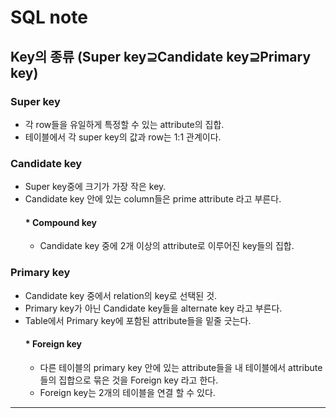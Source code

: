 # SQL note

## Key의 종류 (Super key⊇Candidate key⊇Primary key)
### Super key
* 각 row들을 유일하게 특정할 수 있는 attribute의 집합.
* 테이블에서 각 super key의 값과 row는 1:1 관계이다.

### Candidate key
* Super key중에 크기가 가장 작은 key.
* Candidate key 안에 있는 column들은 prime attribute 라고 부른다.
    #### * Compound key
    * Candidate key 중에 2개 이상의 attribute로 이루어진 key들의 집합.

### Primary key
* Candidate key 중에서 relation의 key로 선택된 것.
* Primary key가 아닌 Candidate key들을 alternate key 라고 부른다.
* Table에서 Primary key에 포함된 attribute들을 밑줄 긋는다.
    #### * Foreign key
    * 다른 테이블의 primary key 안에 있는 attribute들을 내 테이블에서 attribute들의 집합으로 묶은 것을 Foreign key 라고 한다.
    * Foreign key는 2개의 테이블을 연결 할 수 있다.
---

